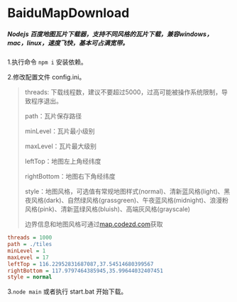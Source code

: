 # BaiduMapDownload

##### Nodejs 百度地图瓦片下载器，支持不同风格的瓦片下载，兼容windows，mac，linux，速度飞快，基本可占满宽带。

1.执行命令 `npm i` 安装依赖。

2.修改配置文件 config.ini。

> threads: 下载线程数，建议不要超过5000，过高可能被操作系统限制，导致程序退出。
>
> path：瓦片保存路径
>
> minLevel：瓦片最小级别
>
> maxLevel：瓦片最大级别
>
> leftTop：地图左上角经纬度
>
> rightBottom：地图右下角经纬度
>
> style：地图风格，可选值有常规地图样式(normal)、清新蓝风格(light)、黑夜风格(dark)、自然绿风格(grassgreen)、午夜蓝风格(midnight)、浪漫粉风格(pink)、清新蓝绿风格(bluish)、高端灰风格(grayscale)
>
> 边界信息和地图风格可通过[map.codezd.com](map.codezd.com)获取

```ini
threads = 1000
path = ./tiles
minLevel = 1
maxLevel = 17
leftTop = 116.22952831687087,37.54514680399567
rightBottom = 117.9797464385945,35.99644032407451
style = normal
```

3.`node main` 或者执行 start.bat 开始下载。
